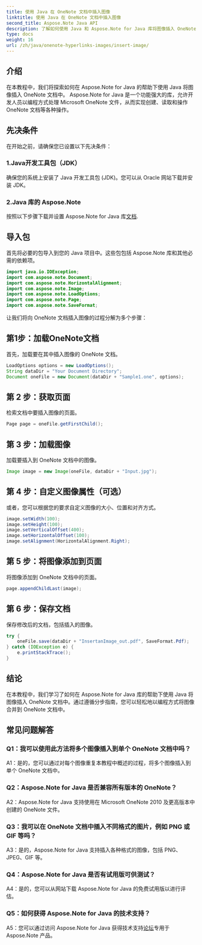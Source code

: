 ```yaml
---
title: 使用 Java 在 OneNote 文档中插入图像
linktitle: 使用 Java 在 OneNote 文档中插入图像
second_title: Aspose.Note Java API
description: 了解如何使用 Java 和 Aspose.Note for Java 库将图像插入 OneNote 文档中。请按照我们的分步指南进行无缝集成。
type: docs
weight: 16
url: /zh/java/onenote-hyperlinks-images/insert-image/
---
```

## 介绍

在本教程中，我们将探索如何在 Aspose.Note for Java 的帮助下使用 Java 将图像插入 OneNote 文档中。 Aspose.Note for Java 是一个功能强大的库，允许开发人员以编程方式处理 Microsoft OneNote 文件，从而实现创建、读取和操作 OneNote 文档等各种操作。

## 先决条件

在开始之前，请确保您已设置以下先决条件：

### 1.Java开发工具包（JDK）
确保您的系统上安装了 Java 开发工具包 (JDK)。您可以从 Oracle 网站下载并安装 JDK。

### 2.Java 库的 Aspose.Note
按照以下步骤下载并设置 Aspose.Note for Java 库[文档](https://reference.aspose.com/note/java/).

## 导入包

首先将必要的包导入到您的 Java 项目中。这些包包括 Aspose.Note 库和其他必需的依赖项。

```java
import java.io.IOException;
import com.aspose.note.Document;
import com.aspose.note.HorizontalAlignment;
import com.aspose.note.Image;
import com.aspose.note.LoadOptions;
import com.aspose.note.Page;
import com.aspose.note.SaveFormat;
```

让我们将向 OneNote 文档插入图像的过程分解为多个步骤：

## 第1步：加载OneNote文档

首先，加载要在其中插入图像的 OneNote 文档。

```java
LoadOptions options = new LoadOptions();
String dataDir = "Your Document Directory";
Document oneFile = new Document(dataDir + "Sample1.one", options);
```

## 第 2 步：获取页面

检索文档中要插入图像的页面。

```java
Page page = oneFile.getFirstChild();
```

## 第 3 步：加载图像

加载要插入到 OneNote 文档中的图像。

```java
Image image = new Image(oneFile, dataDir + "Input.jpg");
```

## 第 4 步：自定义图像属性（可选）

或者，您可以根据您的要求自定义图像的大小、位置和对齐方式。

```java
image.setWidth(100);
image.setHeight(100);
image.setVerticalOffset(400);
image.setHorizontalOffset(100);
image.setAlignment(HorizontalAlignment.Right);
```

## 第 5 步：将图像添加到页面

将图像添加到 OneNote 文档中的页面。

```java
page.appendChildLast(image);
```

## 第 6 步：保存文档

保存修改后的文档，包括插入的图像。

```java
try {
    oneFile.save(dataDir + "InsertanImage_out.pdf", SaveFormat.Pdf);
} catch (IOException e) {
    e.printStackTrace();
}
```

## 结论

在本教程中，我们学习了如何在 Aspose.Note for Java 库的帮助下使用 Java 将图像插入 OneNote 文档中。通过遵循分步指南，您可以轻松地以编程方式将图像合并到 OneNote 文档中。

## 常见问题解答

### Q1：我可以使用此方法将多个图像插入到单个 OneNote 文档中吗？

A1：是的，您可以通过对每个图像重复本教程中概述的过程，将多个图像插入到单个 OneNote 文档中。

### Q2：Aspose.Note for Java 是否兼容所有版本的 OneNote？

A2：Aspose.Note for Java 支持使用在 Microsoft OneNote 2010 及更高版本中创建的 OneNote 文件。

### Q3：我可以在 OneNote 文档中插入不同格式的图片，例如 PNG 或 GIF 等吗？

A3：是的，Aspose.Note for Java 支持插入各种格式的图像，包括 PNG、JPEG、GIF 等。

### Q4：Aspose.Note for Java 是否有试用版可供测试？

A4：是的，您可以从网站下载 Aspose.Note for Java 的免费试用版以进行评估。

### Q5：如何获得 Aspose.Note for Java 的技术支持？

 A5：您可以通过访问 Aspose.Note for Java 获得技术支持[论坛](https://forum.aspose.com/c/note/28)专用于 Aspose.Note 产品。